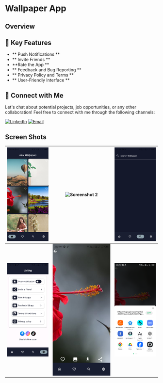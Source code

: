 # Wallpaper App
## Overview

## 🚀 Key Features
- ** Push Notifications **
- ** Invite Friends **  
- **Rate the App **
- ** Feedback and Bug Reporting **
- ** Privacy Policy and Terms **
- ** User-Friendly Interface **

## 🤝 Connect with Me
Let's chat about potential projects, job opportunities, or any other collaboration! Feel free to connect with me through the following channels:

[![LinkedIn](https://img.shields.io/badge/LinkedIn-Connect-blue?style=for-the-badge&logo=linkedin)](https://www.linkedin.com/in/umair-khan-4bb312322)
[![Email](https://img.shields.io/badge/Email-Drop%20a%20Message-red?style=for-the-badge&logo=gmail)](mailto:uk236393@gmail.com)

## Screen Shots

| ![Screenshot 1](https://github.com/UmairKhanDeveloper/Wallpaper/blob/master/screenshot/1.png) | ![Screenshot 2](https://github.com/UmairKhanDeveloper/Wallpaper/blob/master/screenshot/.png) | ![Screenshot 3](https://github.com/UmairKhanDeveloper/Wallpaper/blob/master/screenshot/3.png) |
| --- | --- | --- |
| ![Screenshot 4](https://github.com/UmairKhanDeveloper/Wallpaper/blob/master/screenshot/4.png) | ![Screenshot 5](https://github.com/UmairKhanDeveloper/Wallpaper/blob/master/screenshot/5.png) | ![Screenshot 6](https://github.com/UmairKhanDeveloper/Wallpaper/blob/master/screenshot/6.png) 


